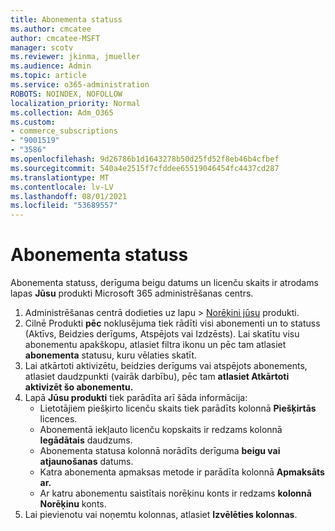 ```yaml
---
title: Abonementa statuss
ms.author: cmcatee
author: cmcatee-MSFT
manager: scotv
ms.reviewer: jkinma, jmueller
ms.audience: Admin
ms.topic: article
ms.service: o365-administration
ROBOTS: NOINDEX, NOFOLLOW
localization_priority: Normal
ms.collection: Adm_O365
ms.custom:
- commerce_subscriptions
- "9001519"
- "3586"
ms.openlocfilehash: 9d26786b1d1643278b50d25fd52f8eb46b4cfbef
ms.sourcegitcommit: 540a4e2515f7cfddee65519046454fc4437cd287
ms.translationtype: MT
ms.contentlocale: lv-LV
ms.lasthandoff: 08/01/2021
ms.locfileid: "53689557"
---
```

# <a name="subscription-status"></a>Abonementa statuss

Abonementa statuss, derīguma beigu datums un licenču skaits ir atrodams lapas **Jūsu** produkti Microsoft 365 administrēšanas centrs.

1. Administrēšanas centrā dodieties uz lapu  >  [Norēķini jūsu](https://go.microsoft.com/fwlink/p/?linkid=842054) produkti.
2. Cilnē Produkti **pēc** noklusējuma tiek rādīti visi abonementi un to statuss (Aktīvs, Beidzies derīgums, Atspējots vai Izdzēsts). Lai skatītu visu abonementu apakškopu, atlasiet filtra ikonu un pēc tam atlasiet **abonementa** statusu, kuru vēlaties skatīt.
3. Lai atkārtoti aktivizētu, beidzies derīgums vai atspējots abonements, atlasiet daudzpunkti (vairāk darbību), pēc tam **atlasiet Atkārtoti aktivizēt šo abonementu.**
4. Lapā **Jūsu produkti** tiek parādīta arī šāda informācija:
    - Lietotājiem piešķirto licenču skaits tiek parādīts kolonnā **Piešķirtās** licences.
    - Abonementā iekļauto licenču kopskaits ir redzams kolonnā **Iegādātais** daudzums.
    - Abonementa statusa kolonnā norādīts derīguma **beigu vai atjaunošanas** datums.
    - Katra abonementa apmaksas metode ir parādīta kolonnā **Apmaksāts ar.**
    - Ar katru abonementu saistītais norēķinu konts ir redzams **kolonnā Norēķinu** konts.
5. Lai pievienotu vai noņemtu kolonnas, atlasiet **Izvēlēties kolonnas**.